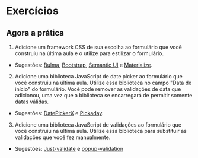 # Exercícios

## Agora a prática

1. Adicione um framework CSS de sua escolha ao formulário que você construiu na última aula e o utilize para estilizar o formulário.

- Sugestões: [Bulma](https://bulma.io/), [Bootstrap](https://getbootstrap.com/), [Semantic UI](https://semantic-ui.com/) e [Materialize](https://materializecss.com/).

2. Adicione uma biblioteca JavaScript de date picker ao formulário que você construiu na última aula. Utilize essa biblioteca no campo "Data de início" do formulário. Você pode remover as validações de data que adicionou, uma vez que a biblioteca se encarregará de permitir somente datas válidas.

- Sugestões: [DatePickerX](https://github.com/AlexKrupko/DatePickerX) e [Pickaday](https://github.com/Pikaday/Pikaday).

3. Adicione uma biblioteca JavaScript de validações ao formulário que você construiu na última aula. Utilize essa biblioteca para substituir as validações que você fez manualmente.

- Sugestões: [Just-validate](https://github.com/horprogs/Just-validate) e [popup-validation](https://github.com/AntonLapshin/popup-validation)
